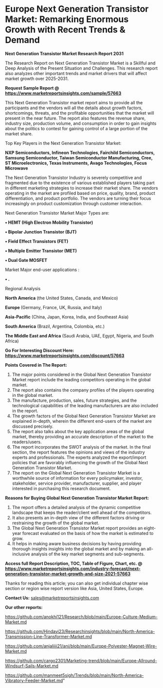 # Europe Next Generation Transistor Market: Remarking Enormous Growth with Recent Trends & Demand

<strong>Next Generation Transistor Market Research Report 2031</strong>

The Research Report on Next Generation Transistor Market is a Skillful and Deep Analysis of the Present Situation and Challenges. This research report also analyzes other important trends and market drivers that will affect market growth over 2025-2031.

<strong>Request Sample Report @ <a href=https://www.marketreportsinsights.com/sample/57663>https://www.marketreportsinsights.com/sample/57663</a></strong>

This Next Generation Transistor market report aims to provide all the participants and the vendors will all the details about growth factors, shortcomings, threats, and the profitable opportunities that the market will present in the near future. The report also features the revenue share, industry size, production volume, and consumption in order to gain insights about the politics to contest for gaining control of a large portion of the market share.

Top Key Players in the Next Generation Transistor Market:

<strong>NXP Semiconductors, Infineon Technologies, Fairchild Semiconductors, Samsung Semiconductor, Taiwan Semiconductor Manufacturing, Cree, ST Microelectronics, Texas Instruments, Avago Technologies, Focus Microwave</strong>

The Next Generation Transistor Industry is severely competitive and fragmented due to the existence of various established players taking part in different marketing strategies to increase their market share. The vendors operating in the market are profiled based on price, quality, brand, product differentiation, and product portfolio. The vendors are turning their focus increasingly on product customization through customer interaction.

Next Generation Transistor Market Major Types are:

<strong>• HEMT (High Electron Mobility Transistor)

• Bipolar Junction Transistor (BJT)

• Field Effect Transistors (FET)

• Multiple Emitter Transistor (MET)

• Dual Gate MOSFET</strong>

Market Major end-user applications :

<strong>• .</strong>

Regional Analysis

</u><strong><b>North America</b></strong> (the United States, Canada, and Mexico)

<strong><b>Europe </b></strong>(Germany, France, UK, Russia, and Italy)

<strong><b>Asia-Pacific</b></strong> (China, Japan, Korea, India, and Southeast Asia)

<strong><b>South America</b></strong> (Brazil, Argentina, Colombia, etc.)

<strong><b>The Middle East and Africa</b></strong> (Saudi Arabia, UAE, Egypt, Nigeria, and South Africa)

<strong>Go For Interesting Discount Here: <a href=https://www.marketreportsinsights.com/discount/57663>https://www.marketreportsinsights.com/discount/57663</a></strong>

<strong>Points Covered in The Report:</strong>
<ol>
  <li>The major points considered in the Global Next Generation Transistor Market report include the leading competitors operating in the global market.</li>
  <li>The report also contains the company profiles of the players operating in the global market.</li>
  <li>The manufacture, production, sales, future strategies, and the technological capabilities of the leading manufacturers are also included in the report.</li>
  <li>The growth factors of the Global Next Generation Transistor Market are explained in-depth, wherein the different end-users of the market are discussed precisely.</li>
  <li>The report also talks about the key application areas of the global market, thereby providing an accurate description of the market to the readers/users.</li>
  <li>The report incorporates the SWOT analysis of the market. In the final section, the report features the opinions and views of the industry experts and professionals. The experts analyzed the export/import policies that are favorably influencing the growth of the Global Next Generation Transistor Market.</li>
  <li>The report on the Global Next Generation Transistor Market is a worthwhile source of information for every policymaker, investor, stakeholder, service provider, manufacturer, supplier, and player interested in purchasing this research document.</li>
</ol>
<strong>Reasons for Buying Global Next Generation Transistor Market Report:</strong>

<ol>
  <li>The report offers a detailed analysis of the dynamic competitive landscape that keeps the reader/client well ahead of the competitors.</li>
  <li>It also presents an in-depth view of the different factors driving or restraining the growth of the global market.</li>
  <li>The Global Next Generation Transistor Market report provides an eight-year forecast evaluated on the basis of how the market is estimated to grow.</li>
  <li>It helps in making aware business decisions by having providing thorough insights insights into the global market and by making an all-inclusive analysis of the key market segments and sub-segments.</li>
</ol>
<strong>Access full Report Description, TOC, Table of Figure, Chart, etc. @ <a href=https://www.marketreportsinsights.com/industry-forecast/next-generation-transistor-market-growth-and-size-2021-57663>https://www.marketreportsinsights.com/industry-forecast/next-generation-transistor-market-growth-and-size-2021-57663</a></strong>


Thanks for reading this article; you can also get individual chapter wise section or region wise report version like Asia, United States, Europe.

<strong>Contact Us:</strong>
sales@marketreportsinsights.com

<strong>Our other reports:</strong>

<a href=https://github.com/anokhi121/Research/blob/main/Europe-Culture-Medium-Market.md>https://github.com/anokhi121/Research/blob/main/Europe-Culture-Medium-Market.md</a>

<a href=https://github.com/Hindavi23/Researchinsights/blob/main/North-America-Transmission-Line-Transformer-Market.md>https://github.com/Hindavi23/Researchinsights/blob/main/North-America-Transmission-Line-Transformer-Market.md</a>

<a href=https://github.com/anjaliiii21/ani/blob/main/Europe-Polyester-Magnet-Wire-Market.md>https://github.com/anjaliiii21/ani/blob/main/Europe-Polyester-Magnet-Wire-Market.md</a>

<a href=https://github.com/cargo2301/Marketing-trend/blob/main/Europe-Allround-Windsurf-Sails-Market.md>https://github.com/cargo2301/Marketing-trend/blob/main/Europe-Allround-Windsurf-Sails-Market.md</a>

<a href=https://github.com/manmeet5sigh/Trends/blob/main/North-America-Vibratory-Feeder-Market.md>https://github.com/manmeet5sigh/Trends/blob/main/North-America-Vibratory-Feeder-Market.md</a>"
